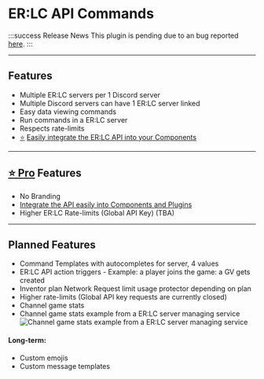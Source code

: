 # ER:LC API Commands

:::success Release News
This plugin is pending due to an bug reported [here](https://forum.inventor.gg/t/flow-attempting-to-use-an-non-existant-cb/4633/3?u=8bitoe).
:::

***

## Features

* Multiple ER:LC servers per 1 Discord server
* Multiple Discord servers can have 1 ER:LC server linked
* Easy data viewing commands
* Run commands in a ER:LC server
* Respects rate-limits
* [⭐](/docs/about-inventutor-pro.md) [Easily integrate the ER:LC API into your Components](integrate-api-into-components.md)

***

## [⭐ Pro](/docs/about-inventutor-pro.md) Features

* No Branding
* [Integrate the API easily into Components and Plugins](integrate-api-into-components.md)
* Higher ER:LC Rate-limits (Global API Key) (TBA)

***

## Planned Features

* Command Templates with autocompletes for server, 4 values
* ER:LC API action triggers  - Example: a player joins the game: a GV gets created
* Inventor plan Network Request limit usage protector depending on plan
* Higher rate-limits (Global API key requests are currently closed)
* Channel game stats
* Channel game stats example from a ER:LC server managing service ![Channel game stats example from a ER:LC server managing service](/plugins/erlc-api-cmds/erlcvcstats.webp)

#### Long-term:

* Custom emojis
* Custom message templates
